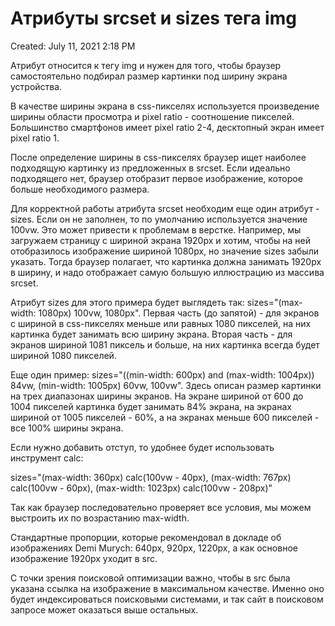 # Атрибуты srcset и sizes тега img

Created: July 11, 2021 2:18 PM

Атрибут относится к тегу img и нужен для того, чтобы браузер самостоятельно подбирал размер картинки под ширину экрана устройства.

В качестве ширины экрана в css-пикселях используется произведение ширины области просмотра и pixel ratio - соотношение пикселей. Большинство смартфонов имеет pixel ratio 2-4, десктопный экран имеет pixel ratio 1.

После определение ширины в css-пикселях браузер ищет наиболее подходящую картинку из предложенных в srcset. Если идеально подходящего нет, браузер отобразит первое изображение, которое больше необходимого размера.

Для корректной работы атрибута srcset необходим еще один атрибут - sizes. Если он не заполнен, то по умолчанию используется значение 100vw. Это может привести к проблемам в верстке. Например, мы загружаем страницу с шириной экрана 1920px и хотим, чтобы на ней отобразилось изображение шириной 1080px, но значение sizes забыли указать. Тогда браузер полагает, что картинка должна занимать 1920px в ширину, и надо отображает самую большую иллюстрацию из массива srcset.

Атрибут sizes для этого примера будет выглядеть так: sizes="(max-width: 1080px) 100vw, 1080px". Первая часть (до запятой) - для экранов с шириной в css-пикселях меньше или равных 1080 пикселей, на них картинка будет занимать всю ширину экрана. Вторая часть - для экранов шириной 1081 пиксель и больше, на них картинка всегда будет шириной 1080 пикселей. 

Еще один пример: sizes="((min-width: 600px) and (max-width: 1004px)) 84vw, (min-width: 1005px) 60vw, 100vw". Здесь описан размер картинки на трех диапазонах ширины экранов. На экране шириной от 600 до 1004 пикселей картинка будет занимать 84% экрана, на экранах шириной от 1005 пикселей - 60%, а на экранах меньше 600 пикселей - все 100% ширины экрана.

Если нужно добавить отступ, то удобнее будет использовать инструмент calc:

sizes="(max-width: 360px) calc(100vw - 40px), 
            (max-width: 767px) calc(100vw - 60px), 
            (max-width: 1023px) calc(100vw - 208px)"

Так как браузер последовательно проверяет все условия, мы можем выстроить их по возрастанию max-width.

Стандартные пропорции, которые рекомендовал в докладе об изображениях Demi Murych: 640px, 920px, 1220px, а  как основное изображение 1920px уходит в src.

С точки зрения поисковой оптимизации важно, чтобы в src была указана ссылка на изображение в максимальном качестве. Именно оно будет индексироваться поисковыми системами, и так сайт в поисковом запросе может оказаться выше остальных. 
